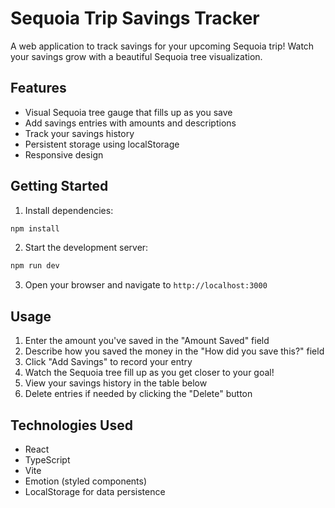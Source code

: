 # Sequoia Trip Savings Tracker

A web application to track savings for your upcoming Sequoia trip! Watch your savings grow with a beautiful Sequoia tree visualization.

## Features

- Visual Sequoia tree gauge that fills up as you save
- Add savings entries with amounts and descriptions
- Track your savings history
- Persistent storage using localStorage
- Responsive design

## Getting Started

1. Install dependencies:
```bash
npm install
```

2. Start the development server:
```bash
npm run dev
```

3. Open your browser and navigate to `http://localhost:3000`

## Usage

1. Enter the amount you've saved in the "Amount Saved" field
2. Describe how you saved the money in the "How did you save this?" field
3. Click "Add Savings" to record your entry
4. Watch the Sequoia tree fill up as you get closer to your goal!
5. View your savings history in the table below
6. Delete entries if needed by clicking the "Delete" button

## Technologies Used

- React
- TypeScript
- Vite
- Emotion (styled components)
- LocalStorage for data persistence 